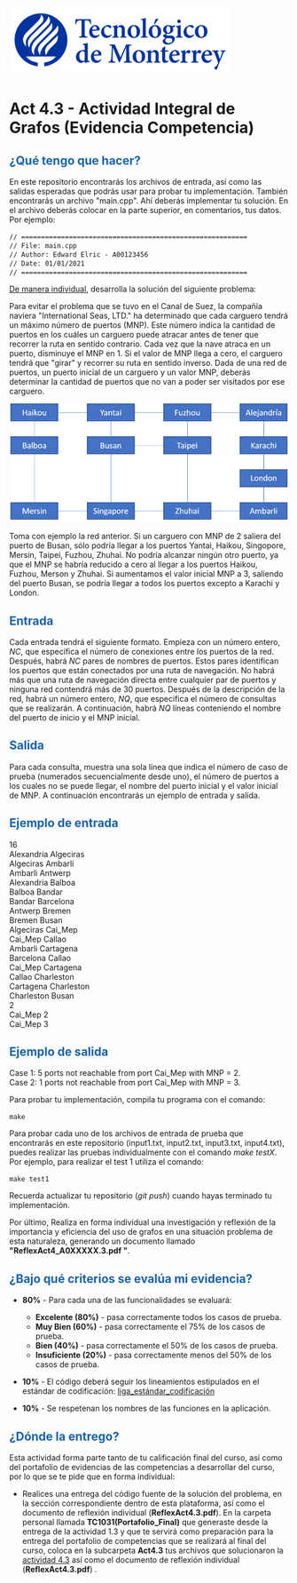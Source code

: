 ![Tec de Monterrey](images/logotecmty.png)

# Act 4.3 - Actividad Integral de Grafos (Evidencia Competencia)

## <span style="color: rgb(26, 99, 169);">¿Qué tengo que hacer?</span>

En este repositorio encontrarás los archivos de entrada, así como las salidas esperadas que podrás usar para probar tu implementación. También encontrarás un archivo "main.cpp". Ahí deberás implementar tu solución. En el archivo deberás colocar en la parte superior, en comentarios, tus datos. Por ejemplo:

```
// =========================================================
// File: main.cpp
// Author: Edward Elric - A00123456
// Date: 01/01/2021
// =========================================================
```

<span style="text-decoration: underline;">De manera individual</span>, desarrolla la solución del siguiente problema:

Para evitar el problema que se tuvo en el Canal de Suez, la compañía naviera "International Seas, LTD." ha determinado que cada carguero tendrá un máximo número de puertos (MNP). Este número indica la cantidad de puertos en los cuáles un carguero puede atracar antes de tener que recorrer la ruta en sentido contrario. Cada vez que la nave atraca en un puerto, disminuye el MNP en 1. Si el valor de MNP llega a cero, el carguero tendrá que "girar" y recorrer su ruta en sentido inverso. Dada de una red de puertos, un puerto inicial de un carguero y un valor MNP, deberás determinar la cantidad de puertos que no van a poder ser visitados por ese carguero.

<p style="text-align: center;">
<img src="images/graph.png" alt="graph" style="width:500px;"/>
</p>

Toma con ejemplo la red anterior. Si un carguero con MNP de 2 saliera del puerto de Busan, sólo podría llegar a los puertos Yantai, Haikou, Singopore, Mersin, Taipei, Fuzhou, Zhuhai. No podría alcanzar ningún otro puerto, ya que el MNP se habría reducido a cero al llegar a los puertos Haikou, Fuzhou, Merson y Zhuhai. Si aumentamos el valor inicial MNP a 3, saliendo del puerto Busan, se podría llegar a todos los puertos excepto a Karachi y London.

## <span style="color: rgb(26, 99, 169);">**Entrada**</span>

Cada entrada tendrá el siguiente formato. Empieza con un número entero, _NC_, que especifica el número de conexiones entre los puertos de la red. Después, habrá _NC_ pares de nombres de puertos. Estos pares identifican los puertos que están conectados por una ruta de navegación. No habrá más que una ruta de navegación directa entre cualquier par de puertos y ninguna red contendrá más de 30 puertos. Después de la descripción de la red, habrá un número entero, _NQ_, que especifica el número de consultas que se realizarán. A continuación, habrá _NQ_ líneas conteniendo el nombre del puerto de inicio y el MNP inicial.

## <span style="color: rgb(26, 99, 169);">**Salida**</span>

Para cada consulta, muestra una sola línea que indica el número de caso de prueba (numerados secuencialmente desde uno), el número de puertos a los cuales no se puede llegar, el nombre del puerto inicial y el valor inicial de MNP. A continuación encontrarás un ejemplo de entrada y salida.

## <span style="color: rgb(26, 99, 169);">**Ejemplo de entrada**</span>

16 <br>
Alexandria Algeciras <br>
Algeciras Ambarli <br>
Ambarli Antwerp <br>
Alexandria Balboa <br>
Balboa Bandar <br>
Bandar Barcelona <br>
Antwerp Bremen <br>
Bremen Busan <br>
Algeciras Cai_Mep <br>
Cai_Mep Callao <br>
Ambarli Cartagena <br>
Barcelona Callao <br>
Cai_Mep Cartagena <br>
Callao Charleston <br>
Cartagena Charleston <br>
Charleston Busan <br>
2 <br>
Cai_Mep 2 <br>
Cai_Mep 3 <br>

## <span style="color: rgb(26, 99, 169);">**Ejemplo de salida**</span>

Case 1: 5 ports not reachable from port Cai_Mep with MNP = 2. <br>
Case 2: 1 ports not reachable from port Cai_Mep with MNP = 3. <br>

Para probar tu implementación, compila tu programa con el comando:

```
make
```

Para probar cada uno de los archivos de entrada de prueba que encontrarás en este repositorio (input1.txt, input2.txt, input3.txt, input4.txt), puedes realizar las pruebas individualmente con el comando _make testX_. Por ejemplo, para realizar el test 1 utiliza el comando:

```
make test1
```

Recuerda actualizar tu repositorio (_git push_) cuando hayas terminado tu implementación.

Por último, Realiza en forma individual una investigación y reflexión de la importancia y eficiencia del uso de grafos en una situación problema de esta naturaleza, generando un documento llamado **"ReflexAct4_A0XXXXX.3.pdf "**.

## <span style="color: rgb(26, 99, 169);">**¿Bajo qué criterios se evalúa mi evidencia?**</span>

- **80%** - Para cada una de las funcionalidades se evaluará:

  - **Excelente (80%)** - pasa correctamente todos los casos de prueba.
  - **Muy Bien (60%)** - pasa correctamente el 75% de los casos de prueba.
  - **Bien (40%)** - pasa correctamente el 50% de los casos de prueba.
  - **Insuficiente (20%)** - pasa correctamente menos del 50% de los casos de prueba.

- **10%** - El código deberá seguir los lineamientos estipulados en el estándar de codificación: <span class="instructure_file_holder link_holder">[liga_estándar_codificación](estandar.pdf)</span>
- **10%** - Se respetenan los nombres de las funciones en la aplicación.

## <span style="color: rgb(26, 99, 169);">**¿Dónde la entrego?**</span>

Esta actividad forma parte tanto de tu calificación final del curso, así como del portafolio de evidencias de las competencias a desarrollar del curso, por lo que se te pide que en forma individual:

- Realices una entrega del código fuente de la solución del problema, en la sección correspondiente dentro de esta plataforma, así como el documento de reflexión individual (**ReflexAct4.3.pdf**).
  En la carpeta personal llamada **TC1031(Portafolio_Final)** que generaste desde la entrega de la actividad 1.3 y que te servirá como preparación para la entrega del portafolio de competencias que se realizará al final del curso, coloca en la subcarpeta **Act4.3** tus archivos que solucionaron la <span style="text-decoration: underline;">actividad 4.3</span> así como el documento de reflexión individual (**ReflexAct4.3.pdf**) .
